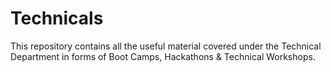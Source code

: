 # Technicals
This repository contains all the useful material covered under the Technical Department in forms of Boot Camps, Hackathons &amp; Technical Workshops. 
